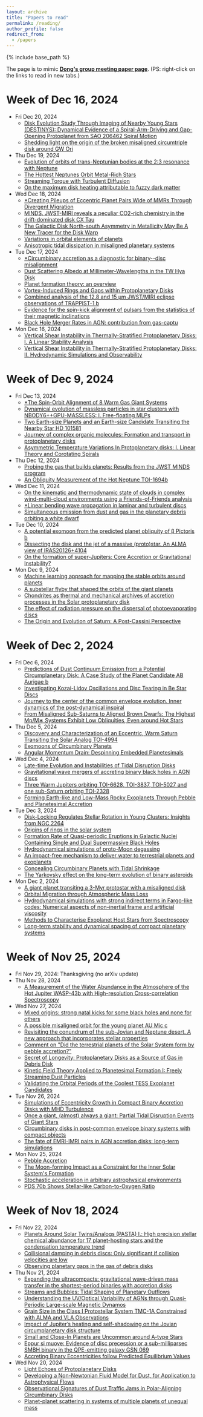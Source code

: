 ```yaml
---
layout: archive
title: "Papers to read"
permalink: /reading/
author_profile: false
redirect_from:
  - /papers
---
```


{% include base_path %}

The page is to mimic <a href="https://donglai6.github.io/gp.html" target="_blank"><b>Dong's group meeting paper page</b></a>. (PS: right-click on the links to read in new tabs.)

Week of Dec 16, 2024
======
* Fri Dec 20, 2024
  * [Disk Evolution Study Through Imaging of Nearby Young Stars (DESTINYS): Dynamical Evidence of a Spiral-Arm-Driving and Gap-Opening Protoplanet from SAO 206462 Spiral Motion](https://arxiv.org/pdf/2412.14402)
  * [Shedding light on the origin of the broken misaligned circumtriple disk around GW Ori](https://arxiv.org/pdf/2412.14955)
* Thu Dec 19, 2024
  * [Evolution of orbits of trans-Neptunian bodies at the 2:3 resonance with Neptune](https://arxiv.org/pdf/2412.13297)
  * [The Hottest Neptunes Orbit Metal-Rich Stars](https://arxiv.org/pdf/2412.13245)
  * [Streaming Torque with Turbulent Diffusion](https://arxiv.org/pdf/2412.13448)
  * [On the maximum disk heating attributable to fuzzy dark matter](https://arxiv.org/pdf/2412.13275)
* Wed Dec 18, 2024
  * [*Creating Pileups of Eccentric Planet Pairs Wide of MMRs Through Divergent Migration](https://arxiv.org/pdf/2412.12415)
  * [MINDS. JWST-MIRI reveals a peculiar CO2-rich chemistry in the drift-dominated disk CX Tau](https://arxiv.org/pdf/2412.12715)
  * [The Galactic Disk North-south Asymmetry in Metallicity May Be A New Tracer for the Disk Warp](https://arxiv.org/pdf/2412.12876)
  * [Variations in orbital elements of planets](https://arxiv.org/pdf/2412.12925)
  * [Anisotropic tidal dissipation in misaligned planetary systems](https://arxiv.org/pdf/2412.13149)
* Tue Dec 17, 2024
  * [*Circumbinary accretion as a diagnostic for binary--disc misalignment](https://arxiv.org/pdf/2412.10653)
  * [Dust Scattering Albedo at Millimeter-Wavelengths in the TW Hya Disk](https://arxiv.org/pdf/2412.10731)
  * [Planet formation theory: an overview](https://arxiv.org/pdf/2412.11064)
  * [Vortex-Induced Rings and Gaps within Protoplanetary Disks](https://arxiv.org/pdf/2412.11507)
  * [Combined analysis of the 12.8 and 15 μm JWST/MIRI eclipse observations of TRAPPIST-1 b](https://arxiv.org/pdf/2412.11627)
  * [Evidence for the spin-kick alignment of pulsars from the statistics of their magnetic inclinations](https://arxiv.org/pdf/2412.12017)
  * [Black Hole Merger Rates in AGN: contribution from gas-captu](https://arxiv.org/pdf/2412.12086)
* Mon Dec 16, 2024
  * [Vertical Shear Instability in Thermally-Stratified Protoplanetary Disks: I. A Linear Stability Analysis](https://arxiv.org/pdf/2412.09924)
  * [Vertical Shear Instability in Thermally-Stratified Protoplanetary Disks: II. Hydrodynamic Simulations and Observability](https://arxiv.org/pdf/2412.09930)

Week of Dec 9, 2024
======
* Fri Dec 13, 2024
  * [*The Spin-Orbit Alignment of 8 Warm Gas Giant Systems](https://arxiv.org/pdf/2412.08692)
  * [Dynamical evolution of massless particles in star clusters with NBODY6++GPU-MASSLESS: I. Free-floating MLPs](https://arxiv.org/pdf/2412.08785)
  * [Two Earth-size Planets and an Earth-size Candidate Transiting the Nearby Star HD 101581](https://arxiv.org/pdf/2412.08863)
  * [Journey of complex organic molecules: Formation and transport in protoplanetary disks](https://arxiv.org/pdf/2412.09271)
  * [Asymmetric Temperature Variations In Protoplanetary disks: I. Linear Theory and Corotating Spirals](https://arxiv.org/pdf/2412.09571)
* Thu Dec 12, 2024
  * [Probing the gas that builds planets: Results from the JWST MINDS program](https://arxiv.org/pdf/2412.07853)
  * [An Obliquity Measurement of the Hot Neptune TOI-1694b](https://arxiv.org/pdf/2412.07950)
* Wed Dec 11, 2024
  * [On the kinematic and thermodynamic state of clouds in complex wind-multi-cloud environments using a Friends-of-Friends analysis](https://arxiv.org/pdf/2412.05988)
  * [*Linear bending wave propagation in laminar and turbulent discs](https://arxiv.org/pdf/2412.06955)
  * [Simultaneous emission from dust and gas in the planetary debris orbiting a white dwarf](https://arxiv.org/pdf/2412.07647)
* Tue Dec 10, 2024
  * [A potential exomoon from the predicted planet obliquity of β Pictoris b](https://arxiv.org/pdf/2412.05988)
  * [Dissecting the disk and the jet of a massive (proto)star. An ALMA view of IRAS20126+4104](https://arxiv.org/pdf/2412.06589)
  * [On the formation of super-Jupiters: Core Accretion or Gravitational Instability?](https://arxiv.org/pdf/2412.06594) 
* Mon Dec 9, 2024
  *  [Machine learning approach for mapping the stable orbits around planets](https://arxiv.org/pdf/2412.04568)
  *  [A substellar flyby that shaped the orbits of the giant planets](https://arxiv.org/pdf/2412.04583)
  *  [Chondrites as thermal and mechanical archives of accretion processes in the Solar protoplanetary disk](https://arxiv.org/pdf/2412.04598)
  *  [The effect of radiation pressure on the dispersal of photoevaporating discs](https://arxiv.org/pdf/2412.05054)
  *  [The Origin and Evolution of Saturn: A Post-Cassini Perspective](https://arxiv.org/pdf/2205.06914)
  
Week of Dec 2, 2024
======
* Fri Dec 6, 2024
  * [Predictions of Dust Continuum Emission from a Potential Circumplanetary Disk: A Case Study of the Planet Candidate AB Aurigae b](https://arxiv.org/pdf/2412.03923)
  * [Investigating Kozai-Lidov Oscillations and Disc Tearing in Be Star Discs](https://arxiv.org/pdf/2412.04299)
  * [Journey to the center of the common envelope evolution. Inner dynamics of the post-dynamical inspiral](https://arxiv.org/pdf/2412.04419)
  * [From Misaligned Sub-Saturns to Aligned Brown Dwarfs: The Highest Mp/M∗ Systems Exhibit Low Obliquities, Even around Hot Stars](https://arxiv.org/pdf/2412.04438)
* Thu Dec 5, 2024
  * [Discovery and Characterization of an Eccentric, Warm Saturn Transiting the Solar Analog TOI-4994](https://arxiv.org/pdf/2412.02769)
  * [Exomoons of Circumbinary Planets](https://arxiv.org/pdf/2412.02847)
  * [Angular Momentum Drain: Despinning Embedded Planetesimals](https://arxiv.org/pdf/2412.03533)
* Wed Dec 4, 2024
  * [Late-time Evolution and Instabilities of Tidal Disruption Disks](https://arxiv.org/pdf/2412.01922)
  * [Gravitational wave mergers of accreting binary black holes in AGN discs](https://arxiv.org/pdf/2412.01925)
  * [Three Warm Jupiters orbiting TOI-6628, TOI-3837, TOI-5027 and one sub-Saturn orbiting TOI-2328](https://arxiv.org/pdf/2412.02069)
  * [Forming Earth-like and Low-Mass Rocky Exoplanets Through Pebble and Planetesimal Accretion](https://arxiv.org/pdf/2412.02571)
* Tue Dec 3, 2024
  * [Disk-Locking Regulates Stellar Rotation in Young Clusters: Insights from NGC 2264](https://arxiv.org/pdf/2412.00520)
  * [Origins of rings in the solar system](https://arxiv.org/pdf/2412.00853)
  * [Formation Rate of Quasi-periodic Eruptions in Galactic Nuclei Containing Single and Dual Supermassive Black Holes](https://arxiv.org/pdf/2412.01159)
  * [Hydrodynamical simulations of proto-Moon degassing](https://arxiv.org/pdf/2412.01361)
  * [An impact-free mechanism to deliver water to terrestrial planets and exoplanets](https://arxiv.org/pdf/2412.01409)
  * [Concealing Circumbinary Planets with Tidal Shrinkage](https://arxiv.org/pdf/2412.01616)
  * [The Yarkovsky effect on the long-term evolution of binary asteroids](https://arxiv.org/pdf/2405.16529)
* Mon Dec 2, 2024
  * [A giant planet transiting a 3-Myr protostar with a misaligned disk](https://arxiv.org/pdf/2411.18683)
  * [Orbital Migration through Atmospheric Mass Loss](https://arxiv.org/pdf/2411.18960)
  * [Hydrodynamical simulations with strong indirect terms in Fargo-like codes: Numerical aspects of non-inertial frame and artificial viscosity](https://arxiv.org/pdf/2411.19073)
  * [Methods to Characterise Exoplanet Host Stars from Spectroscopy](https://arxiv.org/pdf/2411.19306)
  * [Long-term stability and dynamical spacing of compact planetary systems](https://arxiv.org/pdf/2411.19590)

Week of Nov 25, 2024
======
* Fri Nov 29, 2024: Thanksgiving (no arXiv update)
* Thu Nov 28, 2024
  * [A Measurement of the Water Abundance in the Atmosphere of the Hot Jupiter WASP-43b with High-resolution Cross-correlation Spectroscopy](https://arxiv.org/pdf/2411.17923)
* Wed Nov 27, 2024
  * [Mixed origins: strong natal kicks for some black holes and none for others](https://arxiv.org/pdf/2411.16847v1)
  * [A possible misaligned orbit for the young planet AU Mic c](https://arxiv.org/pdf/2411.16958v1)
  * [Revisiting the conundrum of the sub-Jovian and Neptune desert. A new approach that incorporates stellar properties](https://arxiv.org/pdf/2411.16960v1)
  * [Comment on "Did the terrestrial planets of the Solar System form by pebble accretion?"](https://arxiv.org/pdf/2411.17043v1)
  * [Secret of Longevity: Protoplanetary Disks as a Source of Gas in Debris Disk](https://arxiv.org/pdf/2411.17114v1)
  * [Kinetic Field Theory Applied to Planetesimal Formation I: Freely Streaming Dust Particles](https://arxiv.org/pdf/2411.17514v1)
  * [Validating the Orbital Periods of the Coolest TESS Exoplanet Candidates](https://arxiv.org/pdf/2411.17640v1)
* Tue Nov 26, 2024
  * [Simulations of Eccentricity Growth in Compact Binary Accretion Disks with MHD Turbulence](https://arxiv.org/pdf/2411.15325)
  * [Once a giant, (almost) always a giant: Partial Tidal Disruption Events of Giant Stars](https://arxiv.org/pdf/2411.15346)
  * [Circumbinary disks in post-common envelope binary systems with compact objects](https://arxiv.org/pdf/2411.15652)
  * [The fate of EMRI-IMRI pairs in AGN accretion disks: long-term simulations](https://arxiv.org/pdf/2411.16070)
* Mon Nov 25, 2024
  * [Pebble Accretion](https://arxiv.org/pdf/2411.14643)
  * [The Moon-forming Impact as a Constraint for the Inner Solar System's Formation](https://arxiv.org/pdf/2411.14709)
  * [Stochastic acceleration in arbitrary astrophysical environments](https://arxiv.org/pdf/2411.14804)
  * [PDS 70b Shows Stellar-like Carbon-to-Oxygen Ratio](https://arxiv.org/pdf/2411.15117)
     
Week of Nov 18, 2024
======
* Fri Nov 22, 2024
  * [Planets Around Solar Twins/Analogs (PASTA) I.: High precision stellar chemical abundance for 17 planet-hosting stars and the condensation temperature trend](https://arxiv.org/pdf/2411.13825)
  * [Collisional damping in debris discs: Only significant if collision velocities are low](https://arxiv.org/pdf/2411.13991)
  * [Observing planetary gaps in the gas of debris disks](https://arxiv.org/pdf/2411.14241)
* Thu Nov 21, 2024
  * [Expanding the ultracompacts: gravitational wave-driven mass transfer in the shortest-period binaries with accretion disks](https://arxiv.org/pdf/2411.12796)
  * [Streams and Bubbles: Tidal Shaping of Planetary Outflows](https://arxiv.org/pdf/2411.12895)
  * [Understanding the UV/Optical Variability of AGNs through Quasi-Periodic Large-scale Magnetic Dynamos](https://arxiv.org/pdf/2411.12953)
  * [Grain Size in the Class I Protostellar System TMC-1A Constrained with ALMA and VLA Observations](https://arxiv.org/pdf/2411.13044)
  * [Impact of Jupiter’s heating and self-shadowing on the Jovian circumplanetary disk structure](https://arxiv.org/pdf/2411.13351)
  * [Small and Close-In Planets are Uncommon around A-type Stars](https://arxiv.org/pdf/2411.13363)
  * [Eppur si muove: Evidence of disc precession or a sub-milliparsec SMBH binary in the QPE-emitting galaxy GSN 069](https://arxiv.org/pdf/2411.13460)
  * [Accreting Binary Eccentricities follow Predicted Equilibrium Values](https://arxiv.org/pdf/2411.13489)
* Wed Nov 20, 2024
  * [Light Echoes of Protoplanetary Disks](https://arxiv.org/pdf/2411.11999)
  * [Developing a Non-Newtonian Fluid Model for Dust, for Application to Astrophysical Flows](https://arxiv.org/pdf/2411.12462)
  * [Observational Signatures of Dust Traffic Jams in Polar-Aligning Circumbinary Disks](https://arxiv.org/pdf/2411.12614)
  * [Planet-planet scattering in systems of multiple planets of unequal mass](https://arxiv.org/pdf/2411.12645)
